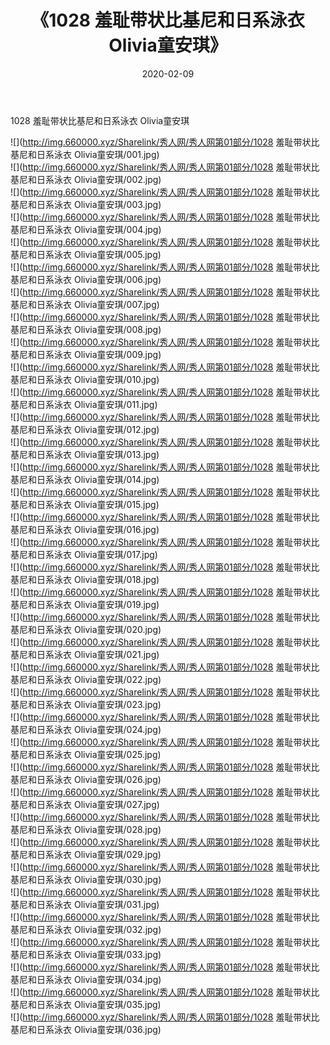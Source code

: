 ﻿---
layout: post
title:  《1028 羞耻带状比基尼和日系泳衣 Olivia童安琪》
date:   2020-02-09
img: http://img.660000.xyz/Sharelink/秀人网/秀人网第01部分/1028 羞耻带状比基尼和日系泳衣 Olivia童安琪/000.jpg
categories: [美女, 清纯, 唯美]
---

1028 羞耻带状比基尼和日系泳衣 Olivia童安琪

  ![](http://img.660000.xyz/Sharelink/秀人网/秀人网第01部分/1028 羞耻带状比基尼和日系泳衣 Olivia童安琪/001.jpg) <br> ![](http://img.660000.xyz/Sharelink/秀人网/秀人网第01部分/1028 羞耻带状比基尼和日系泳衣 Olivia童安琪/002.jpg) <br> ![](http://img.660000.xyz/Sharelink/秀人网/秀人网第01部分/1028 羞耻带状比基尼和日系泳衣 Olivia童安琪/003.jpg) <br> ![](http://img.660000.xyz/Sharelink/秀人网/秀人网第01部分/1028 羞耻带状比基尼和日系泳衣 Olivia童安琪/004.jpg) <br> ![](http://img.660000.xyz/Sharelink/秀人网/秀人网第01部分/1028 羞耻带状比基尼和日系泳衣 Olivia童安琪/005.jpg) <br> ![](http://img.660000.xyz/Sharelink/秀人网/秀人网第01部分/1028 羞耻带状比基尼和日系泳衣 Olivia童安琪/006.jpg) <br> ![](http://img.660000.xyz/Sharelink/秀人网/秀人网第01部分/1028 羞耻带状比基尼和日系泳衣 Olivia童安琪/007.jpg) <br> ![](http://img.660000.xyz/Sharelink/秀人网/秀人网第01部分/1028 羞耻带状比基尼和日系泳衣 Olivia童安琪/008.jpg) <br> ![](http://img.660000.xyz/Sharelink/秀人网/秀人网第01部分/1028 羞耻带状比基尼和日系泳衣 Olivia童安琪/009.jpg) <br> ![](http://img.660000.xyz/Sharelink/秀人网/秀人网第01部分/1028 羞耻带状比基尼和日系泳衣 Olivia童安琪/010.jpg) <br> ![](http://img.660000.xyz/Sharelink/秀人网/秀人网第01部分/1028 羞耻带状比基尼和日系泳衣 Olivia童安琪/011.jpg) <br> ![](http://img.660000.xyz/Sharelink/秀人网/秀人网第01部分/1028 羞耻带状比基尼和日系泳衣 Olivia童安琪/012.jpg) <br> ![](http://img.660000.xyz/Sharelink/秀人网/秀人网第01部分/1028 羞耻带状比基尼和日系泳衣 Olivia童安琪/013.jpg) <br> ![](http://img.660000.xyz/Sharelink/秀人网/秀人网第01部分/1028 羞耻带状比基尼和日系泳衣 Olivia童安琪/014.jpg) <br> ![](http://img.660000.xyz/Sharelink/秀人网/秀人网第01部分/1028 羞耻带状比基尼和日系泳衣 Olivia童安琪/015.jpg) <br> ![](http://img.660000.xyz/Sharelink/秀人网/秀人网第01部分/1028 羞耻带状比基尼和日系泳衣 Olivia童安琪/016.jpg) <br> ![](http://img.660000.xyz/Sharelink/秀人网/秀人网第01部分/1028 羞耻带状比基尼和日系泳衣 Olivia童安琪/017.jpg) <br> ![](http://img.660000.xyz/Sharelink/秀人网/秀人网第01部分/1028 羞耻带状比基尼和日系泳衣 Olivia童安琪/018.jpg) <br> ![](http://img.660000.xyz/Sharelink/秀人网/秀人网第01部分/1028 羞耻带状比基尼和日系泳衣 Olivia童安琪/019.jpg) <br> ![](http://img.660000.xyz/Sharelink/秀人网/秀人网第01部分/1028 羞耻带状比基尼和日系泳衣 Olivia童安琪/020.jpg) <br> ![](http://img.660000.xyz/Sharelink/秀人网/秀人网第01部分/1028 羞耻带状比基尼和日系泳衣 Olivia童安琪/021.jpg) <br> ![](http://img.660000.xyz/Sharelink/秀人网/秀人网第01部分/1028 羞耻带状比基尼和日系泳衣 Olivia童安琪/022.jpg) <br> ![](http://img.660000.xyz/Sharelink/秀人网/秀人网第01部分/1028 羞耻带状比基尼和日系泳衣 Olivia童安琪/023.jpg) <br> ![](http://img.660000.xyz/Sharelink/秀人网/秀人网第01部分/1028 羞耻带状比基尼和日系泳衣 Olivia童安琪/024.jpg) <br> ![](http://img.660000.xyz/Sharelink/秀人网/秀人网第01部分/1028 羞耻带状比基尼和日系泳衣 Olivia童安琪/025.jpg) <br> ![](http://img.660000.xyz/Sharelink/秀人网/秀人网第01部分/1028 羞耻带状比基尼和日系泳衣 Olivia童安琪/026.jpg) <br> ![](http://img.660000.xyz/Sharelink/秀人网/秀人网第01部分/1028 羞耻带状比基尼和日系泳衣 Olivia童安琪/027.jpg) <br> ![](http://img.660000.xyz/Sharelink/秀人网/秀人网第01部分/1028 羞耻带状比基尼和日系泳衣 Olivia童安琪/028.jpg) <br> ![](http://img.660000.xyz/Sharelink/秀人网/秀人网第01部分/1028 羞耻带状比基尼和日系泳衣 Olivia童安琪/029.jpg) <br> ![](http://img.660000.xyz/Sharelink/秀人网/秀人网第01部分/1028 羞耻带状比基尼和日系泳衣 Olivia童安琪/030.jpg) <br> ![](http://img.660000.xyz/Sharelink/秀人网/秀人网第01部分/1028 羞耻带状比基尼和日系泳衣 Olivia童安琪/031.jpg) <br> ![](http://img.660000.xyz/Sharelink/秀人网/秀人网第01部分/1028 羞耻带状比基尼和日系泳衣 Olivia童安琪/032.jpg) <br> ![](http://img.660000.xyz/Sharelink/秀人网/秀人网第01部分/1028 羞耻带状比基尼和日系泳衣 Olivia童安琪/033.jpg) <br> ![](http://img.660000.xyz/Sharelink/秀人网/秀人网第01部分/1028 羞耻带状比基尼和日系泳衣 Olivia童安琪/034.jpg) <br> ![](http://img.660000.xyz/Sharelink/秀人网/秀人网第01部分/1028 羞耻带状比基尼和日系泳衣 Olivia童安琪/035.jpg) <br> ![](http://img.660000.xyz/Sharelink/秀人网/秀人网第01部分/1028 羞耻带状比基尼和日系泳衣 Olivia童安琪/036.jpg) <br>